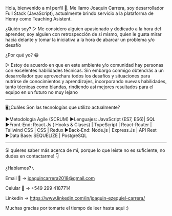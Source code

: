 Hola, bienvenido a mí perfil 👋. 
Me llamo Joaquin Carrera, soy desarrollador Full Stack (JavaScript), actualmente brindo servicio a la plataforma de Henry como Teaching Asistent.

¿Quién soy? 
▷ Me considero alguien apasionado y dedicado a la hora del aprender, soy alguien con retrospección de si mismo, quien le gusta mirar hacia delante y tomar la iniciativa a la hora de abarcar un problema y/o desafío


¿Por qué yo? 😁

▷ Estoy de acuerdo en que en este ambiente y/o comunidad hay personas con excelentes habilidades técnicas. Sin embargo conmigo obtendrás a un desarrollador que aprovechara todos los desafíos y situaciones para nutrirse de conocimientos y aprendizajes, incorporando nuevas habilidades, tanto técnicas como blandas, rindiendo así mejores resultados para el equipo en un futuro no muy lejano

----------------------------------------------------------------------------------------------------------------

🖥¿Cuáles Son las tecnologías que utilizo actualmente?

▶Metodología Agile (SCRUM)
▶Lenguajes: JavaScript (ES7, ES6)| SQL 
▶Front-End: React.Js ( Hooks & Clases) | TypeScript | React-Router | Tailwind CSS | CSS | Redux
▶Back-End: Node.js | Express.Js | API Rest
▶Data Base: SEQUELIZE | PostgreSQL

----------------------------------------------------------------------------------------------------------------

Si quieres saber más acerca de mí, porque lo que leíste no es suficiente, no dudes en contactarme! 👇

¿Hablamos? 📞

Email 📩 -> joaquincarrera2018@gmail.com

Celular 📱 -> +549 299 4187714

Linkedin -> https://www.linkedin.com/in/joaquin-ezequiel-carrera/

Muchas gracias por tomarte el tiempo de leer hasta aqui :)
